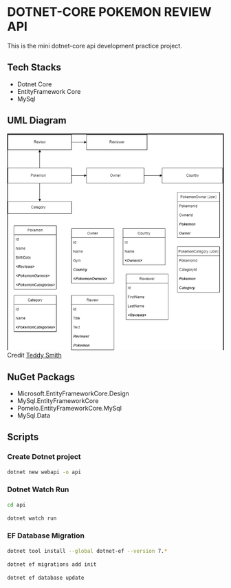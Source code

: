 # DOTNET-CORE POKEMON REVIEW API

This is the mini dotnet-core api development practice project.

## Tech Stacks

- Dotnet Core
- EntityFramework Core
- MySql

## UML Diagram

![UML](examples/UML.png)
Credit [Teddy Smith](https://github.com/teddysmithdev)

## NuGet Packags

- Microsoft.EntityFrameworkCore.Design
- MySql.EntityFrameworkCore
- Pomelo.EntityFrameworkCore.MySql
- MySql.Data

## Scripts

### Create Dotnet project

```bash
dotnet new webapi -o api
```

### Dotnet Watch Run

```bash
cd api
```

```bash
dotnet watch run
```

### EF Database Migration

```bash
dotnet tool install --global dotnet-ef --version 7.*
```

```bash
dotnet ef migrations add init
```

```bash
dotnet ef database update
```

